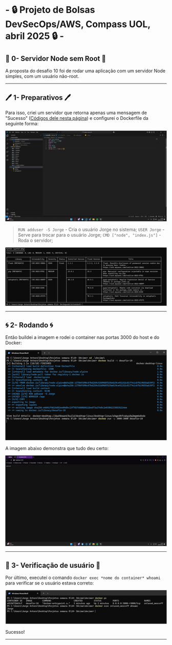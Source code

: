 # - 🔒 Projeto de Bolsas DevSecOps/AWS,  Compass UOL, abril 2025 🔒 -

## 🦠 0- Servidor Node sem Root 🦠
A proposta do desafio 10 foi de rodar uma aplicação com um servidor Node simples, com um usuário não-root.

---
## 🖊️ 1- Preparativos 🖊️
Para isso, criei um servidor que retorna apenas uma mensagem de "Sucesso" ([Códigos dele nesta página](https://github.com/JorgeAntero/Compass-Uol-Desafio-2-Docker/tree/main/Desafios/Arquivos%20utilizados/Desafio%2010)) e configurei o Dockerfile da seguinte forma:

![Primeiro print](/Desafios/Prints/10.1.png)  
>`RUN adduser -S Jorge` - Cria o usuário Jorge no sistema;
>`USER Jorge` - Serve para trocar para o usuário Jorge;
>`CMD ["node", "index.js"]` - Roda o servidor;

![Segundo print](/Desafios/Prints/12.2.png)  

---
## 🌀 2- Rodando 🌀
Então buildei a imagem e rodei o container nas portas 3000 do host e do Docker:  

![Segundo print](/Desafios/Prints/10.2.png)  

A imagem abaixo demonstra que tudo deu certo:

![Terceiro print](/Desafios/Prints/10.3.png)  

---
## 👤 3- Verificação de usuário 👤
Por último, executei o comando `docker exec *nome do container* whoami` para verificar se o usuário estava correto:  

![Quarto print](/Desafios/Prints/10.4.png)  

Sucesso!

---

